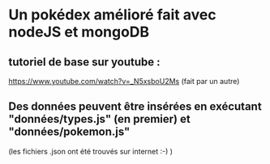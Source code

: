 # Un pokédex amélioré fait avec nodeJS et mongoDB

## tutoriel de base sur youtube : 
https://www.youtube.com/watch?v=_N5xsboU2Ms (fait par un autre)

## Des données peuvent être insérées en exécutant "données/types.js" (en premier) et "données/pokemon.js"
(les fichiers .json ont été trouvés sur internet :-) ) 